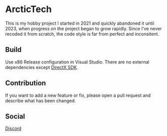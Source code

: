 # ArcticTech
This is my hobby project I started in 2021 and quickly abandoned it until 2023, when progress on the project began to grow rapidly. Since I've never recoded it from scratch, the code style is far from perfect and inconsitent.

## Build
Use x86 Release configuration in Visual Studio. There are no external dependencies except [DirectX SDK](ttps://www.microsoft.com/en-us/download/details.aspx?id=6812).

## Contribution
If you want to add a new feature or fix, please open a pull request and describe what has been changed.

## Social
[Discord](https://discord.gg/uM4zMdkHJr)
